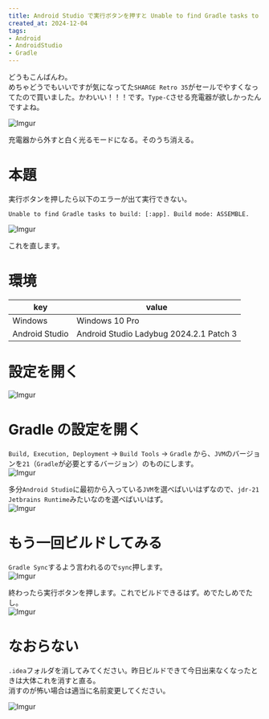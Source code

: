 ```yaml
---
title: Android Studio で実行ボタンを押すと Unable to find Gradle tasks to build ... エラーが出るのを治す
created_at: 2024-12-04
tags:
- Android
- AndroidStudio
- Gradle
---
```

どうもこんばんわ。  
めちゃどうでもいいですが気になってた`SHARGE Retro 35`がセールでやすくなってたので買いました。かわいい！！！です。`Type-C`させる充電器が欲しかったんですよね。

![Imgur](https://i.imgur.com/SuJRM48.png)

充電器から外すと白く光るモードになる。そのうち消える。

# 本題
実行ボタンを押したら以下のエラーが出て実行できない。

```plaintext
Unable to find Gradle tasks to build: [:app]. Build mode: ASSEMBLE.
```

![Imgur](https://i.imgur.com/GuNH8TU.png)

これを直します。

# 環境

| key            | value                                   |
|----------------|-----------------------------------------|
| Windows        | Windows 10 Pro                          |
| Android Studio | Android Studio Ladybug 2024.2.1 Patch 3 |

# 設定を開く
![Imgur](https://i.imgur.com/k4JnV7A.png)

# Gradle の設定を開く
`Build, Execution, Deployment` → `Build Tools` → `Gradle` から、`JVM`のバージョンを`21`（`Gradle`が必要とするバージョン）のものにします。  
![Imgur](https://i.imgur.com/2DIrzdD.png)

多分`Android Studio`に最初から入っている`JVM`を選べばいいはずなので、`jdr-21 Jetbrains Runtime`みたいなのを選べばいいはず。  
![Imgur](https://i.imgur.com/xkxTCVO.png)

# もう一回ビルドしてみる
`Gradle Sync`するよう言われるので`sync`押します。  
![Imgur](https://i.imgur.com/RjHdiZ0.png)

終わったら実行ボタンを押します。これでビルドできるはず。めでたしめでたし。  
![Imgur](https://i.imgur.com/whZrfbS.png)

# なおらない
`.idea`フォルダを消してみてください。昨日ビルドできて今日出来なくなったときは大体これを消すと直る。  
消すのが怖い場合は適当に名前変更してください。

![Imgur](https://i.imgur.com/uPoYJN9.png)